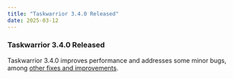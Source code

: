 ```yaml
---
title: "Taskwarrior 3.4.0 Released"
date: 2025-03-12
---
```


### Taskwarrior 3.4.0 Released

Taskwarrior 3.4.0 improves performance and addresses some minor bugs, among [other fixes and improvements](https://github.com/GothenburgBitFactory/taskwarrior/releases/tag/v3.4.0).
